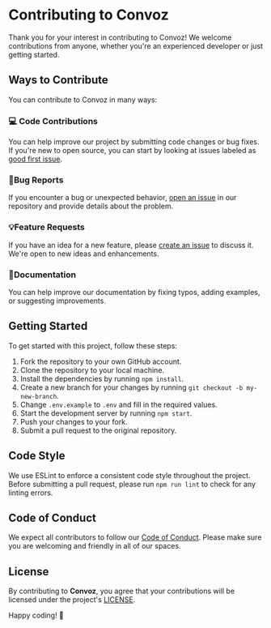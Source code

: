 # Contributing to Convoz

Thank you for your interest in contributing to Convoz! We welcome contributions from anyone, whether you're an experienced developer or just getting started.

## Ways to Contribute

You can contribute to Convoz in many ways:

### 💻 Code Contributions
You can help improve our project by submitting code changes or bug fixes. 
If you're new to open source, you can start by looking at issues labeled as [good first issue](https://github.com/IndieCoderMM/convoz-chat/labels/good%20first%20issue).

### 🐞Bug Reports 
If you encounter a bug or unexpected behavior, [open an issue](https://github.com/IndieCoderMM/convoz-chat/issues/new) in our repository and provide details about the problem.

### 💡Feature Requests
If you have an idea for a new feature, please [create an issue](https://github.com/IndieCoderMM/convoz-chat/issues/new) to discuss it. We're open to new ideas and enhancements.

### 📜Documentation
You can help improve our documentation by fixing typos, adding examples, or suggesting improvements.

## Getting Started

To get started with this project, follow these steps:

1. Fork the repository to your own GitHub account.
2. Clone the repository to your local machine.
3. Install the dependencies by running `npm install`.
4. Create a new branch for your changes by running `git checkout -b my-new-branch`.
5. Change `.env.example` to `.env` and fill in the required values.
6. Start the development server by running `npm start`.
7. Push your changes to your fork.
8. Submit a pull request to the original repository.

## Code Style

We use ESLint to enforce a consistent code style throughout the project. 
Before submitting a pull request, please run `npm run lint` to check for any linting errors.

## Code of Conduct

We expect all contributors to follow our [Code of Conduct](./CODE_OF_CONDUCT.md). Please make sure you are welcoming and friendly in all of our spaces.

## License

By contributing to **Convoz**, you agree that your contributions will be licensed under the project's [LICENSE](./LICENSE).

Happy coding! 🎉
